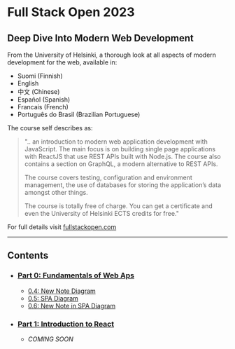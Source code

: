 # Full Stack Open 2023

## Deep Dive Into Modern Web Development

From the University of Helsinki, a thorough look at all aspects of modern development for the web, available in:

* Suomi (Finnish)
* English
* 中文 (Chinese)
* Español (Spanish)
* Francais (French)
* Português do Brasil (Brazilian Portuguese)

The course self describes as:

>   ".. an introduction to modern web application development with JavaScript. The main focus is on building single page applications with ReactJS that use REST APIs built with Node.js. The course also contains a section on GraphQL, a modern alternative to REST APIs.
>
>   The course covers testing, configuration and environment management, the use of databases for storing the application’s data amongst other things.
>
>   The course is totally free of charge. You can get a certificate and even the University of Helsinki ECTS credits for free."

For full details visit [fullstackopen.com](https://fullstackopen.com/)

---

## Contents

* ### [Part 0: Fundamentals of Web Aps](/part_0/README.md)
  * [0.4: New Note Diagram](/part_0/0.4-new_note-diagram.md)
  * [0.5: SPA Diagram](/part_0/0.5-spa_diagram.md)
  * [0.6: New Note in SPA Diagram](/part_0/0.6-new_note_in_spa_diagram.md)
* ### [Part 1: Introduction to React](/part_1/README.md)
  * _COMING SOON_